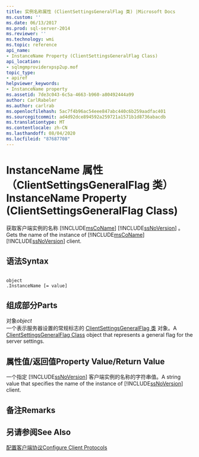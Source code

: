 ```yaml
---
title: 实例名称属性 (ClientSettingsGeneralFlag 类) |Microsoft Docs
ms.custom: ''
ms.date: 06/13/2017
ms.prod: sql-server-2014
ms.reviewer: ''
ms.technology: wmi
ms.topic: reference
api_name:
- InstanceName Property (ClientSettingsGeneralFlag Class)
api_location:
- sqlmgmproviderxpsp2up.mof
topic_type:
- apiref
helpviewer_keywords:
- InstanceName property
ms.assetid: 7de3c043-6c5a-4663-b960-a80492444a99
author: CarlRabeler
ms.author: carlrab
ms.openlocfilehash: 5ac7f4b96ac54eee847abc440c6b259aadfac401
ms.sourcegitcommit: ad4d92dce894592a259721a1571b1d8736abacdb
ms.translationtype: MT
ms.contentlocale: zh-CN
ms.lasthandoff: 08/04/2020
ms.locfileid: "87687708"
---
```

# <a name="instancename-property-clientsettingsgeneralflag-class"></a><span data-ttu-id="3fe78-102">InstanceName 属性（ClientSettingsGeneralFlag 类）</span><span class="sxs-lookup"><span data-stu-id="3fe78-102">InstanceName Property (ClientSettingsGeneralFlag Class)</span></span>
  <span data-ttu-id="3fe78-103">获取客户端实例的名称 [!INCLUDE[msCoName](../../../includes/msconame-md.md)] [!INCLUDE[ssNoVersion](../../../includes/ssnoversion-md.md)] 。</span><span class="sxs-lookup"><span data-stu-id="3fe78-103">Gets the name of the instance of [!INCLUDE[msCoName](../../../includes/msconame-md.md)] [!INCLUDE[ssNoVersion](../../../includes/ssnoversion-md.md)] client.</span></span>  
  
## <a name="syntax"></a><span data-ttu-id="3fe78-104">语法</span><span class="sxs-lookup"><span data-stu-id="3fe78-104">Syntax</span></span>  
  
```  
  
object  
.InstanceName [= value]  
```  
  
## <a name="parts"></a><span data-ttu-id="3fe78-105">组成部分</span><span class="sxs-lookup"><span data-stu-id="3fe78-105">Parts</span></span>  
 <span data-ttu-id="3fe78-106">对象</span><span class="sxs-lookup"><span data-stu-id="3fe78-106">*object*</span></span>  
 <span data-ttu-id="3fe78-107">一个表示服务器设置的常规标志的 [ClientSettingsGeneralFlag 类](clientsettingsgeneralflag-class.md) 对象。</span><span class="sxs-lookup"><span data-stu-id="3fe78-107">A [ClientSettingsGeneralFlag Class](clientsettingsgeneralflag-class.md) object that represents a general flag for the server settings.</span></span>  
  
## <a name="property-valuereturn-value"></a><span data-ttu-id="3fe78-108">属性值/返回值</span><span class="sxs-lookup"><span data-stu-id="3fe78-108">Property Value/Return Value</span></span>  
 <span data-ttu-id="3fe78-109">一个指定 [!INCLUDE[ssNoVersion](../../../includes/ssnoversion-md.md)] 客户端实例的名称的字符串值。</span><span class="sxs-lookup"><span data-stu-id="3fe78-109">A string value that specifies the name of the instance of [!INCLUDE[ssNoVersion](../../../includes/ssnoversion-md.md)] client.</span></span>  
  
## <a name="remarks"></a><span data-ttu-id="3fe78-110">备注</span><span class="sxs-lookup"><span data-stu-id="3fe78-110">Remarks</span></span>  
  
## <a name="see-also"></a><span data-ttu-id="3fe78-111">另请参阅</span><span class="sxs-lookup"><span data-stu-id="3fe78-111">See Also</span></span>  
 [<span data-ttu-id="3fe78-112">配置客户端协议</span><span class="sxs-lookup"><span data-stu-id="3fe78-112">Configure Client Protocols</span></span>](https://technet.microsoft.com/library/ms181035.aspx)  
  
  
